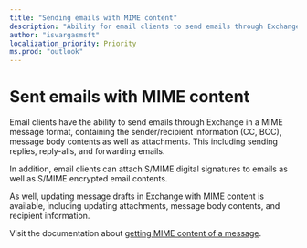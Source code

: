 ```yaml
---
title: "Sending emails with MIME content"
description: "Ability for email clients to send emails through Exchange in a MIME message format, containing the sender/recipient information (CC, BCC), message body contents as well as attachments. This including sending replies, reply-alls, and forwarding emails."
author: "isvargasmsft"
localization_priority: Priority
ms.prod: "outlook"
---
```


# Sent emails with MIME content
Email clients have the ability to send emails through Exchange in a MIME message format, containing the sender/recipient information (CC, BCC), message body contents as well as attachments. This including sending replies, reply-alls, and forwarding emails.

In addition, email clients can attach S/MIME digital signatures to emails as well as S/MIME encrypted email contents. 

As well, updating message drafts in Exchange with MIME content is available, including updating attachments, message body contents, and recipient information.

Visit the documentation about [getting MIME content of a message](../concepts/outlook-get-mime-message.md).


